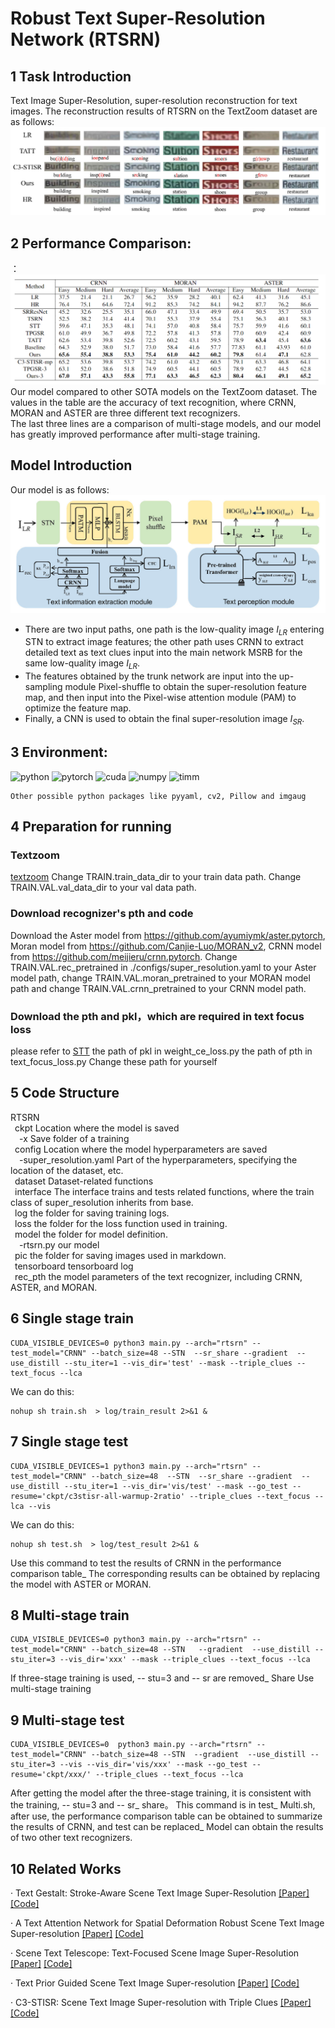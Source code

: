 # Robust Text Super-Resolution Network (RTSRN)



## 1 Task Introduction

Text Image Super-Resolution, super-resolution reconstruction for text images. The reconstruction results of RTSRN on the TextZoom dataset are as follows:
![visualization](./pic/visualization.jpg)
## 2 Performance Comparison:
：
![main table](./pic/main_table.png)
Our model compared to other SOTA models on the TextZoom dataset. The values in the table are the accuracy of text recognition, where CRNN, MORAN and ASTER are three different text recognizers.
<br>
The last three lines are a comparison of multi-stage models, and our model has greatly improved performance after multi-stage training.
## Model Introduction

Our model is as follows:
![visualization](./pic/architecture.jpg)

- There are two input paths, one path is the low-quality image $I_{LR}$ entering STN to extract image features; the other path uses CRNN to extract detailed text as text clues input into the main network MSRB for the same low-quality image $I_{LR}$.
- The features obtained by the trunk network are input into the up-sampling module Pixel-shuffle to obtain the super-resolution feature map, and then input into the Pixel-wise attention module (PAM) to optimize the feature map.
- Finally, a CNN is used to obtain the final super-resolution image $I_{SR}$.
## 3 Environment:


![python](https://img.shields.io/badge/python-v3.8-green.svg?style=plastic)
![pytorch](https://img.shields.io/badge/pytorch-v1.10-green.svg?style=plastic)
![cuda](https://img.shields.io/badge/cuda-v11.0-green.svg?style=plastic)
![numpy](https://img.shields.io/badge/numpy-1.18-green.svg?style=plastic)
![timm](https://img.shields.io/badge/timm-0.6.11-green.svg?style=plastic)

```
Other possible python packages like pyyaml, cv2, Pillow and imgaug
```

## 4 Preparation for running

### Textzoom


[textzoom](https://drive.google.com/drive/folders/1WRVy-fC_KrembPkaI68uqQ9wyaptibMh)
Change TRAIN.train_data_dir to your train data path. Change TRAIN.VAL.val_data_dir to your val data path.


### Download recognizer's pth and code

Download the Aster model from https://github.com/ayumiymk/aster.pytorch, Moran model from https://github.com/Canjie-Luo/MORAN_v2, CRNN model from https://github.com/meijieru/crnn.pytorch.
Change TRAIN.VAL.rec_pretrained in ./configs/super_resolution.yaml to your Aster model path, change TRAIN.VAL.moran_pretrained to your MORAN model path and change TRAIN.VAL.crnn_pretrained to your CRNN model path.
### Download the pth and pkl，which are required in text focus loss
please refer to  [STT](https://github.com/FudanVI/FudanOCR/tree/main/scene-text-telescope)
the path of pkl in weight_ce_loss.py       the path of pth in text_focus_loss.py 
Change these path  for yourself
## 5 Code Structure


RTSRN <br>
&ensp;ckpt   Location where the model is saved<br>
&ensp;&ensp;-x Save folder of a training <br>
&ensp;config  Location where the model hyperparameters are saved  <br>
&ensp;&ensp;-super_resolution.yaml  Part of the hyperparameters, specifying the location of the dataset, etc.  <br>
&ensp;dataset  Dataset-related functions  <br>
&ensp;interface  The interface trains and tests related functions, where the train class of super_resolution inherits from base.   <br>
&ensp;log  the folder for saving training logs.<br>
&ensp;loss  the folder for the loss function used in training.  <br>
&ensp;model  the folder for model definition. <br>
&ensp;&ensp;-rtsrn.py    our model<br>
&ensp;pic  the folder for saving images used in markdown.<br>
&ensp;tensorboard tensorboard log<br>
&ensp;rec_pth the model parameters of the text recognizer, including CRNN, ASTER, and MORAN.<br>


## 6 Single stage train


```
CUDA_VISIBLE_DEVICES=0 python3 main.py --arch="rtsrn" --test_model="CRNN" --batch_size=48 --STN  --sr_share --gradient  --use_distill --stu_iter=1 --vis_dir='test' --mask --triple_clues --text_focus --lca
```
We can do this:


```
nohup sh train.sh  > log/train_result 2>&1 &
```

## 7 Single stage test



```
CUDA_VISIBLE_DEVICES=1 python3 main.py --arch="rtsrn" --test_model="CRNN" --batch_size=48  --STN  --sr_share --gradient  --use_distill --stu_iter=1 --vis_dir='vis/test' --mask --go_test --resume='ckpt/c3stisr-all-warmup-2ratio' --triple_clues --text_focus --lca --vis
```
We can do this:

```
nohup sh test.sh  > log/test_result 2>&1 &
```
Use this command to test the results of CRNN in the performance comparison table_ The corresponding results can be obtained by replacing the model with ASTER or MORAN.




## 8 Multi-stage train



```
CUDA_VISIBLE_DEVICES=0 python3 main.py --arch="rtsrn" --test_model="CRNN" --batch_size=48 --STN   --gradient  --use_distill --stu_iter=3 --vis_dir='xxx' --mask --triple_clues --text_focus --lca
```

If three-stage training is used, -- stu=3 and -- sr are removed_ Share Use multi-stage training<br>



## 9 Multi-stage test

```
CUDA_VISIBLE_DEVICES=0  python3 main.py --arch="rtsrn" --test_model="CRNN" --batch_size=48 --STN  --gradient  --use_distill --stu_iter=3 --vis --vis_dir='vis/xxx' --mask --go_test --resume='ckpt/xxx/' --triple_clues --text_focus --lca
```
After getting the model after the three-stage training, it is consistent with the training, -- stu=3 and -- sr_ share。
This command is in test_ Multi.sh, after use, the performance comparison table can be obtained to summarize the results of CRNN, and test can be replaced_ Model can obtain the results of two other text recognizers.

## 10 Related Works 
· Text Gestalt: Stroke-Aware Scene Text Image Super-Resolution [[Paper]](https://arxiv.org/pdf/2112.08171.pdf) [[Code]](https://github.com/FudanVI/FudanOCR)

· A Text Attention Network for Spatial Deformation Robust Scene Text Image Super-resolution [[Paper]](https://arxiv.org/pdf/2203.09388.pdf) [[Code]](https://github.com/mjq11302010044/TATT)

· Scene Text Telescope: Text-Focused Scene Image Super-Resolution [[Paper]](https://openaccess.thecvf.com/content/CVPR2021/papers/Chen_Scene_Text_Telescope_Text-Focused_Scene_Image_Super-Resolution_CVPR_2021_paper.pdf) [[Code]](https://github.com/FudanVI/FudanOCR)

· Text Prior Guided Scene Text Image Super-resolution [[Paper]](https://arxiv.org/pdf/2106.15368.pdf) [[Code]](https://github.com/mjq11302010044/TPGSR)

· C3-STISR: Scene Text Image Super-resolution with Triple Clues [[Paper]](https://arxiv.org/pdf/2204.14044.pdf) [[Code]](https://github.com/zhaominyiz/C3-STISR)